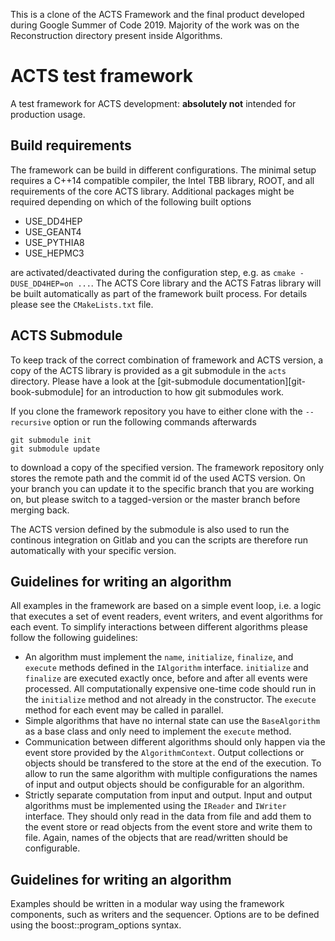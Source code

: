 This is a clone of the ACTS Framework and the final product developed during Google Summer of Code 2019. Majority of the work was on the Reconstruction directory present inside Algorithms.

# ACTS test framework

A test framework for ACTS development: **absolutely not** intended
for production usage.

## Build requirements

The framework can be build in different configurations. The minimal setup
requires a C++14 compatible compiler, the Intel TBB library, ROOT, and all
requirements of the core ACTS library. Additional packages might be required
depending on which of the following built options

*   USE_DD4HEP
*   USE_GEANT4
*   USE_PYTHIA8
*   USE_HEPMC3

are activated/deactivated during the configuration step, e.g. as `cmake
-DUSE_DD4HEP=on ...`. The ACTS Core library and the ACTS Fatras library will be
built automatically as part of the framework built process. For details please
see the `CMakeLists.txt` file.

## ACTS Submodule

To keep track of the correct combination of framework and ACTS version,
a copy of the ACTS library is provided as a git submodule in the `acts`
directory. Please have a look at the
[git-submodule documentation][git-book-submodule] for an introduction to
how git submodules work.

If you clone the framework repository you have to either clone with the
`--recursive` option or run the following commands afterwards

    git submodule init
    git submodule update

to download a copy of the specified version. The framework repository
only stores the remote path and the commit id of the used ACTS version.
On your branch you can update it to the specific branch that you are
working on, but please switch to a tagged-version or the master branch
before merging back.

The ACTS version defined by the submodule is also used to run the
continous integration on Gitlab and you can the scripts are therefore
run automatically with your specific version.

## Guidelines for writing an algorithm

All examples in the framework are based on a simple event loop, i.e. a logic
that executes a set of event readers, event writers, and event algorithms for
each event. To simplify interactions between different algorithms please follow
the following guidelines:

*   An algorithm must implement the `name`, `initialize`, `finalize`, and
    `execute` methods defined in the `IAlgorithm` interface. `initialize` and
    `finalize` are executed exactly once, before and after all events were
    processed. All computationally expensive one-time code should run in the
    `initialize` method and not already in the constructor. The `execute`
    method for each event may be called in parallel.
*   Simple algorithms that have no internal state can use the `BaseAlgorithm`
    as a base class and only need to implement the `execute` method.
*   Communication between different algorithms should only happen via the event
    store provided by the `AlgorithmContext`. Output collections or objects
    should be transfered to the store at the end of the execution. To allow
    to run the same algorithm with multiple configurations the names of
    input and output objects should be configurable for an algorithm.
*   Strictly separate computation from input and output. Input and output
    algorithms must be implemented using the `IReader` and `IWriter` interface.
    They should only read in the data from file and add them to the event store
    or read objects from the event store and write them to file. Again,
    names of the objects that are read/written should be configurable.

## Guidelines for writing an algorithm

Examples should be written in a modular way using the framework components,
such as writers and the sequencer. Options are to be defined using the
boost::program_options syntax.

[git-book-submodules]: https://git-scm.com/book/en/v2/Git-Tools-Submodules
